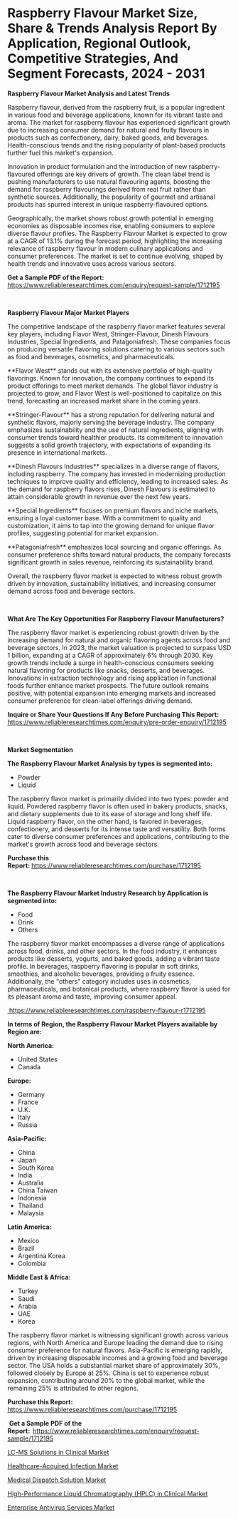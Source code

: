 <p><h1>Raspberry Flavour Market Size, Share & Trends Analysis Report By Application, Regional Outlook, Competitive Strategies, And Segment Forecasts, 2024 - 2031</h1></p><p><strong>Raspberry Flavour Market Analysis and Latest Trends</strong></p>
<p><p>Raspberry flavour, derived from the raspberry fruit, is a popular ingredient in various food and beverage applications, known for its vibrant taste and aroma. The market for raspberry flavour has experienced significant growth due to increasing consumer demand for natural and fruity flavours in products such as confectionery, dairy, baked goods, and beverages. Health-conscious trends and the rising popularity of plant-based products further fuel this market's expansion.</p><p>Innovation in product formulation and the introduction of new raspberry-flavoured offerings are key drivers of growth. The clean label trend is pushing manufacturers to use natural flavouring agents, boosting the demand for raspberry flavourings derived from real fruit rather than synthetic sources. Additionally, the popularity of gourmet and artisanal products has spurred interest in unique raspberry-flavoured options. </p><p>Geographically, the market shows robust growth potential in emerging economies as disposable incomes rise, enabling consumers to explore diverse flavour profiles. The Raspberry Flavour Market is expected to grow at a CAGR of 13.1% during the forecast period, highlighting the increasing relevance of raspberry flavour in modern culinary applications and consumer preferences. The market is set to continue evolving, shaped by health trends and innovative uses across various sectors.</p></p>
<p><strong>Get a Sample PDF of the Report:&nbsp;</strong> <a href="https://www.reliableresearchtimes.com/enquiry/request-sample/1712195?utm_campaign=1572&utm_medium=2&utm_source=Github&utm_content=ia&utm_term=22102024&utm_id=raspberry-flavour">https://www.reliableresearchtimes.com/enquiry/request-sample/1712195</a></p>
<p>&nbsp;</p>
<p><strong>Raspberry Flavour Major Market Players</strong></p>
<p><p>The competitive landscape of the raspberry flavor market features several key players, including Flavor West, Stringer-Flavour, Dinesh Flavours Industries, Special Ingredients, and Patagoniafresh. These companies focus on producing versatile flavoring solutions catering to various sectors such as food and beverages, cosmetics, and pharmaceuticals.</p><p>**Flavor West** stands out with its extensive portfolio of high-quality flavorings. Known for innovation, the company continues to expand its product offerings to meet market demands. The global flavor industry is projected to grow, and Flavor West is well-positioned to capitalize on this trend, forecasting an increased market share in the coming years.</p><p>**Stringer-Flavour** has a strong reputation for delivering natural and synthetic flavors, majorly serving the beverage industry. The company emphasizes sustainability and the use of natural ingredients, aligning with consumer trends toward healthier products. Its commitment to innovation suggests a solid growth trajectory, with expectations of expanding its presence in international markets.</p><p>**Dinesh Flavours Industries** specializes in a diverse range of flavors, including raspberry. The company has invested in modernizing production techniques to improve quality and efficiency, leading to increased sales. As the demand for raspberry flavors rises, Dinesh Flavours is estimated to attain considerable growth in revenue over the next few years.</p><p>**Special Ingredients** focuses on premium flavors and niche markets, ensuring a loyal customer base. With a commitment to quality and customization, it aims to tap into the growing demand for unique flavor profiles, suggesting potential for market expansion.</p><p>**Patagoniafresh** emphasizes local sourcing and organic offerings. As consumer preference shifts toward natural products, the company forecasts significant growth in sales revenue, reinforcing its sustainability brand.</p><p>Overall, the raspberry flavor market is expected to witness robust growth driven by innovation, sustainability initiatives, and increasing consumer demand across food and beverage sectors.</p></p>
<p>&nbsp;</p>
<p><strong>What Are The Key Opportunities For Raspberry Flavour Manufacturers?</strong></p>
<p><p>The raspberry flavor market is experiencing robust growth driven by the increasing demand for natural and organic flavoring agents across food and beverage sectors. In 2023, the market valuation is projected to surpass USD 1 billion, expanding at a CAGR of approximately 6% through 2030. Key growth trends include a surge in health-conscious consumers seeking natural flavoring for products like snacks, desserts, and beverages. Innovations in extraction technology and rising application in functional foods further enhance market prospects. The future outlook remains positive, with potential expansion into emerging markets and increased consumer preference for clean-label offerings driving demand.</p></p>
<p><strong>Inquire or Share Your Questions If Any Before Purchasing This Report:</strong> <a href="https://www.reliableresearchtimes.com/enquiry/pre-order-enquiry/1712195?utm_campaign=1572&utm_medium=2&utm_source=Github&utm_content=ia&utm_term=22102024&utm_id=raspberry-flavour">https://www.reliableresearchtimes.com/enquiry/pre-order-enquiry/1712195</a></p>
<p>&nbsp;</p>
<p><strong>Market Segmentation</strong></p>
<p><strong>The Raspberry Flavour Market Analysis by types is segmented into:</strong></p>
<p><ul><li>Powder</li><li>Liquid</li></ul></p>
<p><p>The raspberry flavor market is primarily divided into two types: powder and liquid. Powdered raspberry flavor is often used in bakery products, snacks, and dietary supplements due to its ease of storage and long shelf life. Liquid raspberry flavor, on the other hand, is favored in beverages, confectionery, and desserts for its intense taste and versatility. Both forms cater to diverse consumer preferences and applications, contributing to the market's growth across food and beverage sectors.</p></p>
<p><strong>Purchase this Report:&nbsp;</strong><a href="https://www.reliableresearchtimes.com/purchase/1712195?utm_campaign=1572&utm_medium=2&utm_source=Github&utm_content=ia&utm_term=22102024&utm_id=raspberry-flavour">https://www.reliableresearchtimes.com/purchase/1712195</a></p>
<p>&nbsp;</p>
<p><strong>The Raspberry Flavour Market Industry Research by Application is segmented into:</strong></p>
<p><ul><li>Food</li><li>Drink</li><li>Others</li></ul></p>
<p><p>The raspberry flavor market encompasses a diverse range of applications across food, drinks, and other sectors. In the food industry, it enhances products like desserts, yogurts, and baked goods, adding a vibrant taste profile. In beverages, raspberry flavoring is popular in soft drinks, smoothies, and alcoholic beverages, providing a fruity essence. Additionally, the "others" category includes uses in cosmetics, pharmaceuticals, and botanical products, where raspberry flavor is used for its pleasant aroma and taste, improving consumer appeal.</p></p>
<p><a href="https://www.reliableresearchtimes.com/raspberry-flavour-r1712195?utm_campaign=1572&utm_medium=2&utm_source=Github&utm_content=ia&utm_term=22102024&utm_id=raspberry-flavour">&nbsp;https://www.reliableresearchtimes.com/raspberry-flavour-r1712195</a></p>
<p><strong>In terms of Region, the Raspberry Flavour Market Players available by Region are:</strong></p>
<p>
    <p> <strong> North America: </strong>
        <ul>
            <li>United States</li>
            <li>Canada</li>
        </ul>
        </p> 
    <p> <strong> Europe: </strong>
        <ul>
            <li>Germany</li>
            <li>France</li>
            <li>U.K.</li>
            <li>Italy</li>
            <li>Russia</li>
        </ul>
        </p> 
    <p> <strong> Asia-Pacific: </strong>
        <ul>
            <li>China</li>
            <li>Japan</li>
            <li>South Korea</li>
            <li>India</li>
            <li>Australia</li>
            <li>China Taiwan</li>
            <li>Indonesia</li>
            <li>Thailand</li>
            <li>Malaysia</li>
        </ul>
        </p> 
    <p> <strong> Latin America: </strong>
        <ul>
            <li>Mexico</li>
            <li>Brazil</li>
            <li>Argentina Korea</li>
            <li>Colombia</li>
        </ul>
        </p> 
    <p> <strong> Middle East & Africa: </strong>
        <ul>
            <li>Turkey</li>
            <li>Saudi</li>
            <li>Arabia</li>
            <li>UAE</li>
            <li>Korea</li>
        </ul>
    </p>
    </p>
<p><p>The raspberry flavor market is witnessing significant growth across various regions, with North America and Europe leading the demand due to rising consumer preference for natural flavors. Asia-Pacific is emerging rapidly, driven by increasing disposable incomes and a growing food and beverage sector. The USA holds a substantial market share of approximately 30%, followed closely by Europe at 25%. China is set to experience robust expansion, contributing around 20% to the global market, while the remaining 25% is attributed to other regions.</p></p>
<p><strong>Purchase this Report: </strong><a href="https://www.reliableresearchtimes.com/purchase/1712195?utm_campaign=1572&utm_medium=2&utm_source=Github&utm_content=ia&utm_term=22102024&utm_id=raspberry-flavour">https://www.reliableresearchtimes.com/purchase/1712195</a></p>
<p>&nbsp;<strong>Get a Sample PDF of the Report:&nbsp;&nbsp;</strong><a href="https://www.reliableresearchtimes.com/enquiry/request-sample/1712195?utm_campaign=1572&utm_medium=2&utm_source=Github&utm_content=ia&utm_term=22102024&utm_id=raspberry-flavour">https://www.reliableresearchtimes.com/enquiry/request-sample/1712195</a></p>
<p><strong></strong></p>
<p><p><a href="https://www.linkedin.com/pulse/global-lc-ms-solutions-clinical-market-focus-product-type-hardwaresoftware-kyzlc?utm_campaign=1572&utm_medium=2&utm_source=Github&utm_content=ia&utm_term=22102024&utm_id=raspberry-flavour">LC-MS Solutions in Clinical Market</a></p><p><a href="https://www.linkedin.com/pulse/in-depth-healthcare-acquired-infection-market-review-size-wm2zc?utm_campaign=1572&utm_medium=2&utm_source=Github&utm_content=ia&utm_term=22102024&utm_id=raspberry-flavour">Healthcare-Acquired Infection Market</a></p><p><a href="https://www.linkedin.com/pulse/medical-dispatch-solution-market-research-report-2024-2031-hc6of?utm_campaign=1572&utm_medium=2&utm_source=Github&utm_content=ia&utm_term=22102024&utm_id=raspberry-flavour">Medical Dispatch Solution Market</a></p><p><a href="https://www.linkedin.com/pulse/high-performance-liquid-chromatography-hplc-clinical-market-uznoc?utm_campaign=1572&utm_medium=2&utm_source=Github&utm_content=ia&utm_term=22102024&utm_id=raspberry-flavour">High-Performance Liquid Chromatography (HPLC) in Clinical Market</a></p><p><a href="https://www.linkedin.com/pulse/enterprise-antivirus-services-market-outlook-complete-industry-wjxqf?utm_campaign=1572&utm_medium=2&utm_source=Github&utm_content=ia&utm_term=22102024&utm_id=raspberry-flavour">Enterprise Antivirus Services Market</a></p></p>